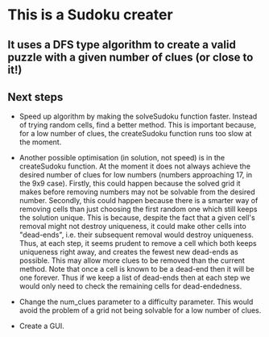 # This is a Sudoku creater

## It uses a DFS type algorithm to create a valid puzzle with a given number of clues (or close to it!)

## Next steps

- Speed up algorithm by making the solveSudoku function faster. Instead of trying random cells, find a better method. This is important because, for a low number of clues, the createSudoku function runs too slow at the moment.

- Another possible optimisation (in solution, not speed) is in the createSudoku function. At the moment it does not always achieve the desired number of clues for low numbers (numbers approaching 17, in the 9x9 case). Firstly, this could happen because the solved grid it makes before removing numbers may not be solvable from the desired number. Secondly, this could happen because there is a smarter way of removing cells than just choosing the first random one which still keeps the solution unique. This is because, despite the fact that a given cell's removal might not destroy uniqueness, it could make other cells into "dead-ends", i.e. their subsequent removal would destroy uniqueness. Thus, at each step, it seems prudent to remove a cell which both keeps uniqueness right away, and creates the fewest new dead-ends as possible. This may allow more clues to be removed than the current method. Note that once a cell is known to be a dead-end then it will be one forever. Thus if we keep a list of dead-ends then at each step we would only need to check the remaining cells for dead-endedness.

- Change the num_clues parameter to a difficulty parameter. This would avoid the problem of a grid not being solvable for a low number of clues.

- Create a GUI.
